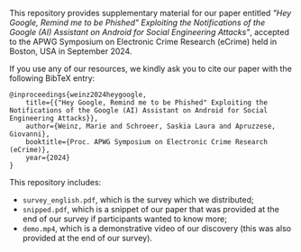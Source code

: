 This repository provides supplementary material for our paper entitled _"Hey Google, Remind me to be Phished" Exploiting the Notifications of the Google (AI) Assistant on Android for Social Engineering Attacks"_, accepted to the APWG Symposium on Electronic Crime Research (eCrime) held in Boston, USA in September 2024.


If you use any of our resources, we kindly ask you to cite our paper with the following BibTeX entry:
```
@inproceedings{weinz2024heygoogle,
    title={{"Hey Google, Remind me to be Phished" Exploiting the Notifications of the Google (AI) Assistant on Android for Social Engineering Attacks}},
    author={Weinz, Marie and Schroeer, Saskia Laura and Apruzzese, Giovanni},
    booktitle={Proc. APWG Symposium on Electronic Crime Research (eCrime)},
    year={2024}
}
```

This repository includes:

* ``survey_english.pdf``, which is the survey which we distributed;
* ``snipped.pdf``, which is a snippet of our paper that was provided at the end of our survey if participants wanted to know more;
* ``demo.mp4``, which is a demonstrative video of our discovery (this was also provided at the end of our survey).
